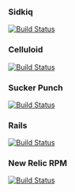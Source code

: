 

### Sidkiq
[![Build Status](https://rbx-badge-dash-2.herokuapp.com/repos/mperham/sidekiq/branches/master)](https://travis-ci.org/mperham/sidekiq)

### Celluloid
[![Build Status](https://rbx-badge-dash-2.herokuapp.com/repos/celluloid/celluloid/branches/master)](https://travis-ci.org/celluloid/celluloid)

### Sucker Punch

[![Build Status](https://rbx-badge-dash-2.herokuapp.com/repos/brandonhilkert/sucker_punch/branches/master)](https://travis-ci.org/brandonhilkert/sucker_punch)

### Rails
[![Build Status](https://rbx-badge-dash-2.herokuapp.com/repos/rails/rails/branches/master)](https://travis-ci.org/rails/rails)

### New Relic RPM
[![Build Status](https://rbx-badge-dash-2.herokuapp.com/repos/newrelic/rpm/branches/master)](https://travis-ci.org/newrelic/rpm)
